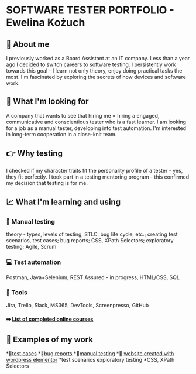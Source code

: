 # SOFTWARE TESTER PORTFOLIO - Ewelina Kożuch

## :wave: About me
I previously worked as a Board Assistant at an IT company. Less than a year ago I decided to switch careers to software testing. I persistently work towards this goal - I learn not only theory, enjoy doing practical tasks the most. 
I'm fascinated by exploring the secrets of how devices and software work.

## :eyes: What I'm looking for
A company that wants to see that hiring me = hiring a engaged, communicative and conscientious tester who is a fast learner. I am looking for a job as a manual tester, developing into test automation. I'm interested in long-term cooperation in a close-knit team.

## :point_right: Why testing
I checked if my character traits fit the personality profile of a tester - yes, they fit perfectly. I took part in a testing mentoring program - this confirmed my decision that testing is for me.

## :chart_with_upwards_trend: What I'm learning and using
### :bug: Manual testing
theory - types, levels of testing, STLC, bug life cycle, etc.; creating test scenarios, test cases; bug reports; CSS, XPath Selectors; exploratory testing; Agile, Scrum
### :computer: Test automation
Postman, Java+Selenium, REST Assured - in progress, HTML/CSS, SQL
### :wrench: Tools
Jira, Trello, Slack, MS365, DevTools, Screenpresso, GitHub

#### :arrow_right: [List of completed online courses](https://drive.google.com/file/d/1sSDEMHNsorsTH4lK68LlD9tbCg86rg1b/view?usp=drive_link)

## :construction_worker: Examples of my work 
*:page_facing_up:[test cases](https://drive.google.com/drive/folders/16BgwQx5172McCGyvbENUad8hVyBhbiUc?usp=drive_link)
*:page_facing_up:[bug reports](https://drive.google.com/file/d/1MuC8gmj8rINtLjUdxyIr1ZDHZTFfd5GN/view?usp=drive_link)
*:page_facing_up:[manual testing](https://drive.google.com/file/d/1MuC8gmj8rINtLjUdxyIr1ZDHZTFfd5GN/view?usp=sharing)
*:page_facing_up: [website created with wordpress elementor](https://slowoposlowie.pl/) 
*test scenarios exploratory testing
*CSS, XPath Selectors
